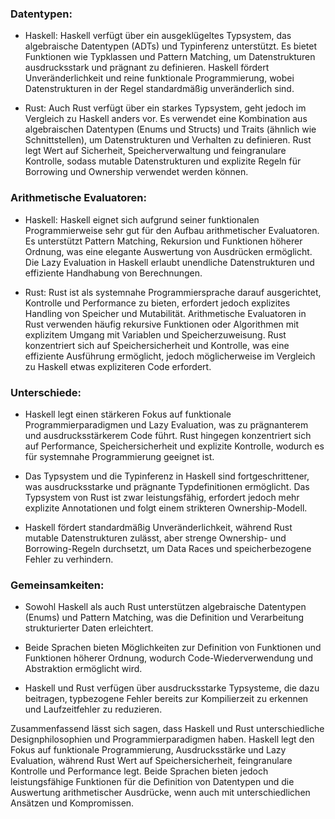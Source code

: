 ### Datentypen:

 - Haskell: Haskell verfügt über ein ausgeklügeltes Typsystem, das algebraische Datentypen (ADTs) und Typinferenz unterstützt. Es bietet Funktionen wie Typklassen und Pattern Matching, um Datenstrukturen ausdrucksstark und prägnant zu definieren. Haskell fördert Unveränderlichkeit und reine funktionale Programmierung, wobei Datenstrukturen in der Regel standardmäßig unveränderlich sind.

 - Rust: Auch Rust verfügt über ein starkes Typsystem, geht jedoch im Vergleich zu Haskell anders vor. Es verwendet eine Kombination aus algebraischen Datentypen (Enums und Structs) und Traits (ähnlich wie Schnittstellen), um Datenstrukturen und Verhalten zu definieren. Rust legt Wert auf Sicherheit, Speicherverwaltung und feingranulare Kontrolle, sodass mutable Datenstrukturen und explizite Regeln für Borrowing und Ownership verwendet werden können.

### Arithmetische Evaluatoren:

- Haskell: Haskell eignet sich aufgrund seiner funktionalen Programmierweise sehr gut für den Aufbau arithmetischer Evaluatoren. Es unterstützt Pattern Matching, Rekursion und Funktionen höherer Ordnung, was eine elegante Auswertung von Ausdrücken ermöglicht. Die Lazy Evaluation in Haskell erlaubt unendliche Datenstrukturen und effiziente Handhabung von Berechnungen.

- Rust: Rust ist als systemnahe Programmiersprache darauf ausgerichtet, Kontrolle und Performance zu bieten, erfordert jedoch explizites Handling von Speicher und Mutabilität. Arithmetische Evaluatoren in Rust verwenden häufig rekursive Funktionen oder Algorithmen mit explizitem Umgang mit Variablen und Speicherzuweisung. Rust konzentriert sich auf Speichersicherheit und Kontrolle, was eine effiziente Ausführung ermöglicht, jedoch möglicherweise im Vergleich zu Haskell etwas expliziteren Code erfordert.

### Unterschiede:

- Haskell legt einen stärkeren Fokus auf funktionale Programmierparadigmen und Lazy Evaluation, was zu prägnanterem und ausdrucksstärkerem Code führt. Rust hingegen konzentriert sich auf Performance, Speichersicherheit und explizite Kontrolle, wodurch es für systemnahe Programmierung geeignet ist.

- Das Typsystem und die Typinferenz in Haskell sind fortgeschrittener, was ausdrucksstarke und prägnante Typdefinitionen ermöglicht. Das Typsystem von Rust ist zwar leistungsfähig, erfordert jedoch mehr explizite Annotationen und folgt einem strikteren Ownership-Modell.

- Haskell fördert standardmäßig Unveränderlichkeit, während Rust mutable Datenstrukturen zulässt, aber strenge Ownership- und Borrowing-Regeln durchsetzt, um Data Races und speicherbezogene Fehler zu verhindern.

### Gemeinsamkeiten:

- Sowohl Haskell als auch Rust unterstützen algebraische Datentypen (Enums) und Pattern Matching, was die Definition und Verarbeitung strukturierter Daten erleichtert.

- Beide Sprachen bieten Möglichkeiten zur Definition von Funktionen und Funktionen höherer Ordnung, wodurch Code-Wiederverwendung und Abstraktion ermöglicht wird.

- Haskell und Rust verfügen über ausdrucksstarke Typsysteme, die dazu beitragen, typbezogene Fehler bereits zur Kompilierzeit zu erkennen und Laufzeitfehler zu reduzieren.

Zusammenfassend lässt sich sagen, dass Haskell und Rust unterschiedliche Designphilosophien und Programmierparadigmen haben. Haskell legt den Fokus auf funktionale Programmierung, Ausdrucksstärke und Lazy Evaluation, während Rust Wert auf Speichersicherheit, feingranulare Kontrolle und Performance legt. Beide Sprachen bieten jedoch leistungsfähige Funktionen für die Definition von Datentypen und die Auswertung arithmetischer Ausdrücke, wenn auch mit unterschiedlichen Ansätzen und Kompromissen.